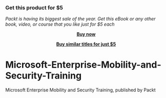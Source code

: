 
### Get this product for $5

<i>Packt is having its biggest sale of the year. Get this eBook or any other book, video, or course that you like just for $5 each</i>


<b><p align='center'>[Buy now](https://packt.link/9781838648374)</p></b>


<b><p align='center'>[Buy similar titles for just $5](https://subscription.packtpub.com/search)</p></b>


# Microsoft-Enterprise-Mobility-and-Security-Training
Microsoft Enterprise Mobility and Security Training, published by Packt
